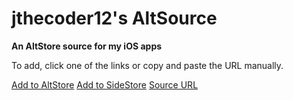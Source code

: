 # jthecoder12's AltSource
**An AltStore source for my iOS apps**

To add, click one of the links or copy and paste the URL manually.

[Add to AltStore](altstore-classic://source?url=https://raw.githubusercontent.com/jthecoder12/jthecoder12-altsource/refs/heads/main/source.json)
[Add to SideStore](sidestore://source?url=https://raw.githubusercontent.com/jthecoder12/jthecoder12-altsource/refs/heads/main/source.json)
[Source URL](https://raw.githubusercontent.com/jthecoder12/jthecoder12-altsource/refs/heads/main/source.json)
